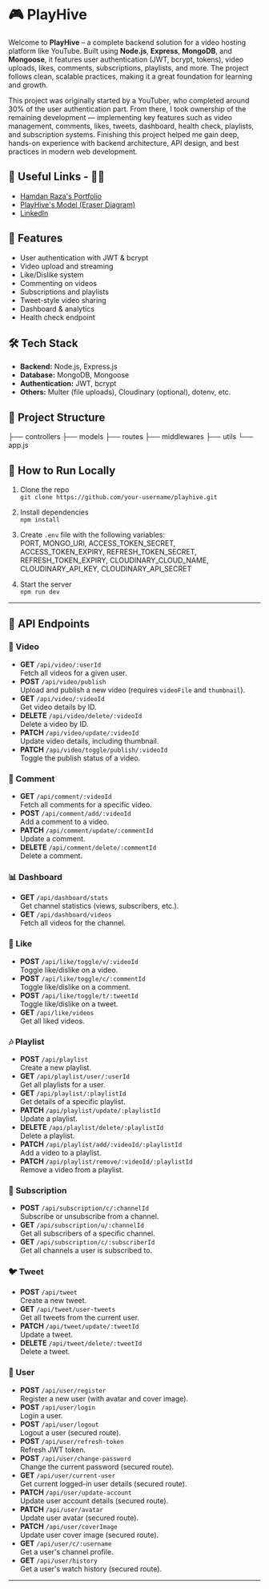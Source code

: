 # 🎮 PlayHive

Welcome to **PlayHive** – a complete backend solution for a video hosting platform like YouTube. Built using **Node.js**, **Express**, **MongoDB**, and **Mongoose**, it features user authentication (JWT, bcrypt, tokens), video uploads, likes, comments, subscriptions, playlists, and more. The project follows clean, scalable practices, making it a great foundation for learning and growth.

This project was originally started by a YouTuber, who completed around 30% of the user authentication part. From there, I took ownership of the remaining development — implementing key features such as video management, comments, likes, tweets, dashboard, health check, playlists, and subscription systems. Finishing this project helped me gain deep, hands-on experience with backend architecture, API design, and best practices in modern web development.

## 🔗 Useful Links - 🧑‍💻
-  [Hamdan Raza's Portfolio](https://hamdanraza-portfolio.vercel.app/)
-  [PlayHive's Model (Eraser Diagram)](https://app.eraser.io/workspace/YtPqZ1VogxGy1jzIDkzj)
-  [LinkedIn](https://www.linkedin.com/in/hamdanraza/)
  
## 🚀 Features

- User authentication with JWT & bcrypt
- Video upload and streaming
- Like/Dislike system
- Commenting on videos
- Subscriptions and playlists
- Tweet-style video sharing
- Dashboard & analytics
- Health check endpoint

## 🛠️ Tech Stack

- **Backend:** Node.js, Express.js
- **Database:** MongoDB, Mongoose
- **Authentication:** JWT, bcrypt
- **Others:** Multer (file uploads), Cloudinary (optional), dotenv, etc.

## 📁 Project Structure

├── controllers ├── models ├── routes ├── middlewares ├── utils └── app.js


## 🧪 How to Run Locally

1. Clone the repo  
   `git clone https://github.com/your-username/playhive.git`

2. Install dependencies  
   `npm install`

3. Create `.env` file with the following variables:  
PORT, MONGO_URI, ACCESS_TOKEN_SECRET, ACCESS_TOKEN_EXPIRY, REFRESH_TOKEN_SECRET, REFRESH_TOKEN_EXPIRY, CLOUDINARY_CLOUD_NAME, CLOUDINARY_API_KEY, CLOUDINARY_API_SECRET


4. Start the server  
`npm run dev`

---

## 📡 API Endpoints

### 🎥 Video

- **GET** `/api/video/:userId`  
Fetch all videos for a given user.
- **POST** `/api/video/publish`  
Upload and publish a new video (requires `videoFile` and `thumbnail`).
- **GET** `/api/video/:videoId`  
Get video details by ID.
- **DELETE** `/api/video/delete/:videoId`  
Delete a video by ID.
- **PATCH** `/api/video/update/:videoId`  
Update video details, including thumbnail.
- **PATCH** `/api/video/toggle/publish/:videoId`  
Toggle the publish status of a video.

### 💬 Comment

- **GET** `/api/comment/:videoId`  
Fetch all comments for a specific video.
- **POST** `/api/comment/add/:videoId`  
Add a comment to a video.
- **PATCH** `/api/comment/update/:commentId`  
Update a comment.
- **DELETE** `/api/comment/delete/:commentId`  
Delete a comment.

### 📊 Dashboard

- **GET** `/api/dashboard/stats`  
Get channel statistics (views, subscribers, etc.).
- **GET** `/api/dashboard/videos`  
Fetch all videos for the channel.

### 🧡 Like

- **POST** `/api/like/toggle/v/:videoId`  
Toggle like/dislike on a video.
- **POST** `/api/like/toggle/c/:commentId`  
Toggle like/dislike on a comment.
- **POST** `/api/like/toggle/t/:tweetId`  
Toggle like/dislike on a tweet.
- **GET** `/api/like/videos`  
Get all liked videos.

### 🎶 Playlist

- **POST** `/api/playlist`  
Create a new playlist.
- **GET** `/api/playlist/user/:userId`  
Get all playlists for a user.
- **GET** `/api/playlist/:playlistId`  
Get details of a specific playlist.
- **PATCH** `/api/playlist/update/:playlistId`  
Update a playlist.
- **DELETE** `/api/playlist/delete/:playlistId`  
Delete a playlist.
- **PATCH** `/api/playlist/add/:videoId/:playlistId`  
Add a video to a playlist.
- **PATCH** `/api/playlist/remove/:videoId/:playlistId`  
Remove a video from a playlist.

### 🔔 Subscription

- **POST** `/api/subscription/c/:channelId`  
Subscribe or unsubscribe from a channel.
- **GET** `/api/subscription/u/:channelId`  
Get all subscribers of a specific channel.
- **GET** `/api/subscription/c/:subscriberId`  
Get all channels a user is subscribed to.

### 🐦 Tweet

- **POST** `/api/tweet`  
Create a new tweet.
- **GET** `/api/tweet/user-tweets`  
Get all tweets from the current user.
- **PATCH** `/api/tweet/update/:tweetId`  
Update a tweet.
- **DELETE** `/api/tweet/delete/:tweetId`  
Delete a tweet.

### 👤 User

- **POST** `/api/user/register`  
Register a new user (with avatar and cover image).
- **POST** `/api/user/login`  
Login a user.
- **POST** `/api/user/logout`  
Logout a user (secured route).
- **POST** `/api/user/refresh-token`  
Refresh JWT token.
- **POST** `/api/user/change-password`  
Change the current password (secured route).
- **GET** `/api/user/current-user`  
Get current logged-in user details (secured route).
- **PATCH** `/api/user/update-account`  
Update user account details (secured route).
- **PATCH** `/api/user/avatar`  
Update user avatar (secured route).
- **PATCH** `/api/user/coverImage`  
Update user cover image (secured route).
- **GET** `/api/user/c/:username`  
Get a user's channel profile.
- **GET** `/api/user/history`  
Get a user's watch history (secured route).

---
